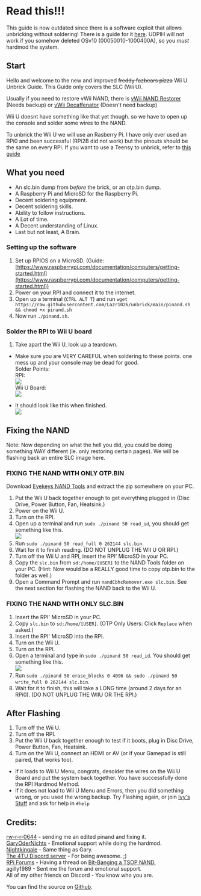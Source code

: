 # Read this!!!

This guide is now outdated since there is a software exploit that allows unbricking without soldering! There is a guide for it [here](https://gbatemp.net/threads/cbhc-unbrick-guide-without-soldering.613371/). UDPIH will not work if you somehow deleted OSv10 (00050010-1000400A), so you *must* hardmod the system.

## Start

Hello and welcome to the new and improved ~~freddy fazbears pizza~~ Wii U Unbrick Guide. This Guide only covers the SLC (Wii U).  

Usually if you need to restore vWii NAND, there is [vWii NAND Restorer](https://gbatemp.net/threads/release-vwii-nand-restorer.560948/) (Needs backup) or [vWii Decaffenator](https://gbatemp.net/threads/vwii-decaffeinator-restore-vwii-without-a-nand-backup.566252/) (Doesn't need backup)

Wii U doesnt have something like that yet though. so we have to open up the console and solder some wires to the NAND.

To unbrick the Wii U we will use an Rasberry Pi. I have only ever used an RPi0 and been successful (RPi2B did not work) but the pinouts should be the same on every RPi. If you want to use a Teensy to unbrick, refer to [this guide](https://gbatemp.net/threads/guide-kaflukes-hardmod-cbhc-unbrick-guide.476725/)

## What you need
- An slc.bin dump from *before* the brick, or an otp.bin dump.  
- A Raspberry Pi and MicroSD for the Raspberry Pi.  
- Decent soldering equipment.  
- Decent soldering skills.  
- Ability to follow instructions.  
- A Lot of time.  
- A Decent understanding of Linux.
- Last but not least, A Brain.

### Setting up the software
1. Set up RPIOS on a MicroSD. (Guide: [https://www.raspberrypi.com/documentation/computers/getting-started.html](https://www.raspberrypi.com/documentation/computers/getting-started.html))
1. Power on your RPI and connect it to the internet.  
1. Open up a terminal (`CTRL ALT T`) and run `wget https://raw.githubusercontent.com/Lazr1026/unbrick/main/pinand.sh && chmod +x pinand.sh`
1. Now run `./pinand.sh`.

### Solder the RPI to Wii U board
1. Take apart the Wii U, look up a teardown.  
- Make sure you are VERY CAREFUL when soldering to these points. one mess up and your console may be dead for good.  
Solder Points:  
RPI:  
![](./assets/images/pinout.png)  
Wii U Board:  
![](./assets/images/solder.jpg)

- It should look like this when finished.   
![](./assets/images/done.png)

## Fixing the NAND

Note: Now depending on what the hell you did, you could be doing something WAY different (ie. only restoring certain pages). We will be flashing back an entire SLC image here.  

### FIXING THE NAND WITH ONLY OTP.BIN  

Download [Eyekeys NAND Tools](https://github.com/koolkdev/wiiuqt/releases/tag/v0.2) and extract the zip somewhere on your PC.

1. Put the Wii U back together enough to get everything plugged in (Disc Drive, Power Button, Fan, Heatsink.)  
1. Power on the Wii U.  
1. Turn on the RPI.  
1. Open up a terminal and run `sudo ./pinand 50 read_id`, you should get something like this.  
![](./assets/images/readid.png)
1. Run `sudo ./pinand 50 read_full 0 262144 slc.bin`.  
1. Wait for it to finish reading. (DO NOT UNPLUG THE WII U OR RPI.)  
1. Turn off the Wii U and RPI, insert the RPI' MicroSD in your PC.  
1. Copy the `slc.bin` from `sd:/home/[USER]` to the NAND Tools folder on your PC. (Hint: Now would be a REALLY good time to copy otp.bin to the folder as well.)  
1. Open a Command Prompt and run `nandCbhcRemover.exe slc.bin`. 
See the next section for flashing the NAND back to the Wii U.

### FIXING THE NAND WITH ONLY SLC.BIN  
1. Insert the RPI' MicroSD in your PC.  
1. Copy `slc.bin` to `sd:/home/[USER]`. (OTP Only Users: Click `Replace` when asked.)  
1. Insert the RPI' MicroSD into the RPI.  
1. Turn on the Wii U.  
1. Turn on the RPI.  
1. Open a terminal and type in `sudo ./pinand 50 read_id`. You should get something like this.  
![](./assets/images/readid.png)  
1. Run `sudo ./pinand 50 erase_blocks 0 4096 && sudo ./pinand 50 write_full 0 262144 slc.bin`.   
1. Wait for it to finish, this will take a LONG time (around 2 days for an RPi0). (DO NOT UNPLUG THE WIIU OR THE RPI.)  

## After Flashing  
1. Turn off the Wii U.  
1. Turn off the RPI.  
1. Put the Wii U back together enough to test if it boots, plug in Disc Drive, Power Button, Fan, Heatsink.  
1. Turn on the Wii U, connect an HDMI or AV (or if your Gamepad is still paired, that works too).  

- If it loads to Wii U Menu, congrats, desolder the wires on the Wii U Board and put the system back together. You have successfully done the RPI Hardmod Method.  
- If it does not load to Wii U Menu and Errors, then you did something wrong, or you used the wrong backup. Try Flashing again, or join [Ivy's Stuff](https://discord.gg/HNDcTEkcR3) and ask for help in `#help`
	
## Credits:  
[rw-r-r-0644](https://github.com/rw-r-r-0664) - sending me an edited pinand and fixing it.  
[GaryOderNichts](https://github.com/GaryOderNichts) - Emotional support while doing the hardmod.  
[Nightkingale](https://github.com/Nightkingale) - Same thing as Gary.  
[The 4TU Discord server](https://discord.com/invite/F2PKpEj) - For being awesome. ;)  
[RPi Forums](https://forums.raspberrypi.com/) - Having a thread on [Bit-Banging a TSOP NAND.](https://forums.raspberrypi.com/viewtopic.php?t=16775)  
agilly1989 - Sent me the forum and emotional support.  
All of my other friends on Discord - You know who you are.  

You can find the source on [Github](https://github.com/Lazr1026/unbrick/).

